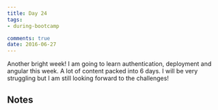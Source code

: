 ```yaml
---
title: Day 24   
tags: 
- during-bootcamp

comments: true
date: 2016-06-27
---
```


Another bright week! I am going to learn authentication, deployment and angular this week.  A lot of content packed into 6 days. I will be very struggling but I am still looking forward to the challenges! 



































Notes
-------------------

<h3></h3>

